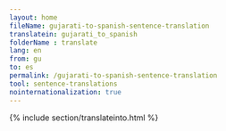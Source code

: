```yaml
---
layout: home
fileName: gujarati-to-spanish-sentence-translation
translatein: gujarati_to_spanish
folderName : translate
lang: en
from: gu
to: es
permalink: /gujarati-to-spanish-sentence-translation
tool: sentence-translations
nointernationalization: true
---
```

{% include section/translateinto.html %}
